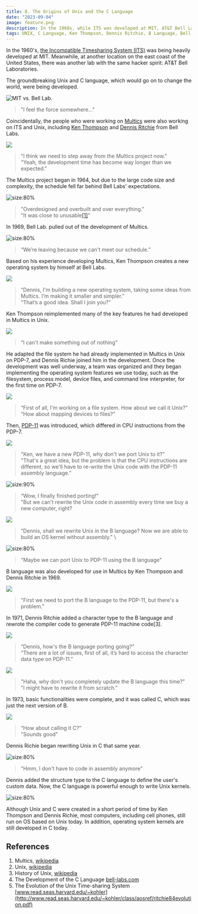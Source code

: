 ```yaml
---
title: 8. The Origins of Unix and the C Language
date: "2023-09-04"
image: feature.png
description: In the 1960s, while ITS was developed at MIT, AT&T Bell Labs fostered a similar hacker spirit, creating Unix and the C language. Ken Thompson and Dennis Ritchie, transitioning from the Multics project, aimed for simplicity and efficiency, developing Unix on PDP-7 and later porting it to PDP-11. The creation of the C language, evolving from B, allowed Unix to be rewritten in a high-level language, setting a foundational standard for modern computing and operating system development...
tags: UNIX, C Language, Ken Thompson, Dennis Ritchie, B Language, Bell Labs., Multics, PDP-11, 1970s
---
```


In the 1960's, [the Incompatible Timesharing System (ITS)](https://en.wikipedia.org/wiki/Incompatible_Timesharing_System) was being heavily developed at MIT. Meanwhile, at another location on the east coast of the United States, there was another lab with the same hacker spirit: AT\&T Bell Laboratories.

The groundbreaking Unix and C language, which would go on to change the world, were being developed.

![](images/8_2.png "MIT vs. Bell Lab.")
> "I feel the force somewhere…"

Coincidentally, the people who were working on [Multics](https://en.wikipedia.org/wiki/Multics) were also working on ITS and Unix, including [Ken Thompson](https://en.wikipedia.org/wiki/Ken_Thompson) and [Dennis Ritchie](https://en.wikipedia.org/wiki/Dennis_Ritchie) from Bell Labs.

![](images/8_3.png)
> "I think we need to step away from the Multics project now."\
> "Yeah, the development time has become way longer than we expected."

The Multics project began in 1964, but due to the large code size and complexity, the schedule fell far behind Bell Labs' expectations.

![](images/8_4.png "size:80%")
> "Overdesigned and overbuilt and over everything."\
> "It was close to unusable[&lbrack;1&rbrack;][1]"


In 1969, Bell Lab. pulled out of the development of Multics.

![](images/8_5.png "size:80%")
> “We’re leaving because we can't meet our schedule.”

Based on his experience developing Multics, Ken Thompson creates a new operating system by himself at Bell Labs.

![](images/8_6.png)
> “Dennis, I'm building a new operating system, taking some ideas from Multics. I'm making it smaller and simpler.” \
> “That’s a good idea. Shall I join you?”

Ken Thompson reimplemented many of the key features he had developed in Multics in Unix.

![](images/8_7.png)
> “I can't make something out of nothing”

He adapted the file system he had already implemented in Multics in Unix on PDP-7, and Dennis Richie joined him in the development. Once the development was well underway, a team was organized and they began implementing the operating system features we use today, such as the filesystem, process model, device files, and command line interpreter, for the first time on PDP-7.

![](images/8_8.png)
> “First of all, I'm working on a file system. How about we call it Unix?” \
> “How about mapping devices to files?”

Then, [PDP-11](https://en.wikipedia.org/wiki/PDP-11) was introduced, which differed in CPU instructions from the PDP-7.

![](images/8_9.png)
> "Ken, we have a new PDP-11, why don't we port Unix to it?" \
> "That's a great idea, but the problem is that the CPU instructions are different, so we'll have to re-write the Unix code with the PDP-11 assembly language."

![](images/8_10.png "size:90%")
> “Wow, I finally finished porting!" \
> "But we can't rewrite the Unix code in assembly every time we buy a new computer, right?

![](images/8_11.png)
> “Dennis, shall we rewrite Unix in the B language? Now we are able to build an OS kernel without assembly." \

![](images/8_12.png "size:80%")
> "Maybe we can port Unix to PDP-11 using the B language"  

B language was also developed for use in Multics by Ken Thompson and Dennis Ritchie in 1969.

![](images/8_13.png)
> "First we need to port the B language to the PDP-11, but there's a problem."

In 1971, Dennis Ritchie added a character type to the B language and rewrote the compiler code to generate PDP-11 machine code\[3].

![](images/8_14.png)
> “Dennis, how's the B language porting going?” \
> “There are a lot of issues, first of all, it’s hard to access the character data type on PDP-11.”

![](images/8_15.png)
> "Haha, why don't you completely update the B language this time?” \
> "I might have to rewrite it from scratch."

In 1973, basic functionalities were complete, and it was called C, which was just the next version of B.

![](images/8_16.png)
> “How about calling it C?” \
> "Sounds good"

Dennis Richie began rewriting Unix in C that same year.

![](images/8_17.png "size:80%")
> "Hmm, I don't have to code in assembly anymore"

Dennis added the structure type to the C language to define the user's custom data. Now, the C language is powerful enough to write Unix kernels.

![](images/8_18.png "size:80%")

Although Unix and C were created in a short period of time by Ken Thompson and Dennis Richie, most computers, including cell phones, still run on OS based on Unix today. In addition, operating system kernels are still developed in C today.

## References
1. Multics, [wikipedia](https://en.wikipedia.org/wiki/Multics)
2. Unix, [wikipedia](https://en.wikipedia.org/wiki/Unix)
3. History of Unix, [wikipedia](https://en.wikipedia.org/wiki/History\_of\_Unix)
4. The Development of the C Language [bell-labs.com](https://www.bell-labs.com/usr/dmr/www/chist.html)
5. The Evolution of the Unix Time-sharing System [www.read.seas.harvard.edu/~kohler](http://www.read.seas.harvard.edu/~kohler/class/aosref/ritchie84evolution.pdf)


[1]: https://en.wikipedia.org/wiki/Multics "Multics, Wikipedia"
